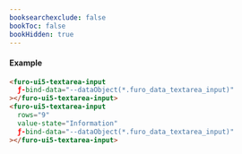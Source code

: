```yaml
---
booksearchexclude: false
bookToc: false
bookHidden: true
---
```

#### Example

<script type="module" src="/init.js"></script>
<furo-demo-snippet>
<template>
<furo-form-layouter four>
<furo-ui5-textarea-input
    ƒ-bind-data="--dataObject(*.furo_data_textarea_input)"
 ></furo-ui5-textarea-input>
<furo-ui5-textarea-input
    value-state="Information" 
    rows="9"
    ƒ-bind-data="--dataObject(*.furo_data_textarea_input)"
 ></furo-ui5-textarea-input>
</furo-form-layouter>
<furo-data-object
  type="experiment.Experiment"
  @-object-ready="--dataObject"
></furo-data-object>
</template>
</furo-demo-snippet>

```html
<furo-ui5-textarea-input
  ƒ-bind-data="--dataObject(*.furo_data_textarea_input)"
></furo-ui5-textarea-input>
<furo-ui5-textarea-input
  rows="9"
  value-state="Information"
  ƒ-bind-data="--dataObject(*.furo_data_textarea_input)"
></furo-ui5-textarea-input>
```

